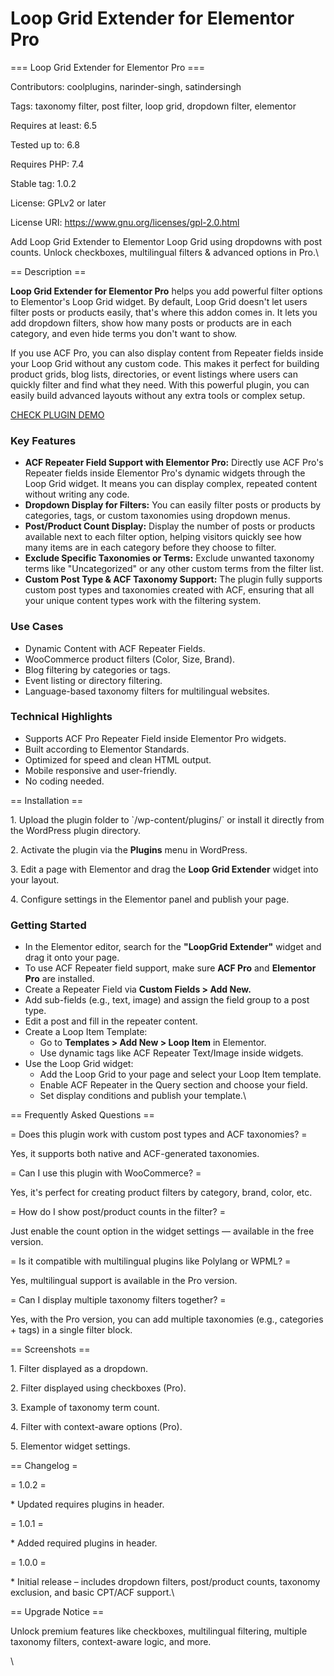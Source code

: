 # Loop Grid Extender for Elementor Pro

\=== Loop Grid Extender for Elementor Pro ===

Contributors: coolplugins, narinder-singh, satindersingh &#x20;

Tags: taxonomy filter, post filter, loop grid, dropdown filter, elementor

Requires at least: 6.5 &#x20;

Tested up to: 6.8

Requires PHP: 7.4 &#x20;

Stable tag: 1.0.2

License: GPLv2 or later &#x20;

License URI: https://www.gnu.org/licenses/gpl-2.0.html &#x20;

Add Loop Grid Extender to Elementor Loop Grid using dropdowns with post counts. Unlock checkboxes, multilingual filters & advanced options in Pro.\


\== Description ==

**Loop Grid Extender for Elementor Pro** helps you add powerful filter options to Elementor's Loop Grid widget. By default, Loop Grid doesn't let users filter posts or products easily, that's where this addon comes in. It lets you add dropdown filters, show how many posts or products are in each category, and even hide terms you don't want to show.&#x20;

If you use ACF Pro, you can also display content from Repeater fields inside your Loop Grid without any custom code. This makes it perfect for building product grids, blog lists, directories, or event listings where users can quickly filter and find what they need. With this powerful plugin, you can easily build advanced layouts without any extra tools or complex setup.

[CHECK PLUGIN DEMO](https://coolplugins.net/loop-grid-extender-for-elementor-pro/?utm_source=lge_plugin\&utm_medium=readme\&utm_campaign=demo\&utm_content=check_demo)

### Key Features

* **ACF Repeater Field Support with Elementor Pro:** Directly use ACF Pro's Repeater fields inside Elementor Pro's dynamic widgets through the Loop Grid widget. It means you can display complex, repeated content without writing any code.
* **Dropdown Display for Filters:** You can easily filter posts or products by categories, tags, or custom taxonomies using dropdown menus.
* **Post/Product Count Display:** Display the number of posts or products available next to each filter option, helping visitors quickly see how many items are in each category before they choose to filter.
* **Exclude Specific Taxonomies or Terms:** Exclude unwanted taxonomy terms like "Uncategorized" or any other custom terms from the filter list.
* **Custom Post Type & ACF Taxonomy Support:** The plugin fully supports custom post types and taxonomies created with ACF, ensuring that all your unique content types work with the filtering system.

### Use Cases

* Dynamic Content with ACF Repeater Fields.&#x20;
* WooCommerce product filters (Color, Size, Brand).
* Blog filtering by categories or tags.
* Event listing or directory filtering.
* Language-based taxonomy filters for multilingual websites.

### Technical Highlights

* Supports ACF Pro Repeater Field inside Elementor Pro widgets.
* Built according to Elementor Standards.
* Optimized for speed and clean HTML output.
* Mobile responsive and user-friendly.
* No coding needed.

\== Installation ==

1\. Upload the plugin folder to \`/wp-content/plugins/\` or install it directly from the WordPress plugin directory.

2\. Activate the plugin via the **Plugins** menu in WordPress.

3\. Edit a page with Elementor and drag the **Loop Grid Extender** widget into your layout.

4\. Configure settings in the Elementor panel and publish your page.

### Getting Started

* In the Elementor editor, search for the **"LoopGrid Extender"** widget and drag it onto your page.
* To use ACF Repeater field support, make sure **ACF Pro** and **Elementor Pro** are installed.
* Create a Repeater Field via **Custom Fields > Add New.**
* Add sub-fields (e.g., text, image) and assign the field group to a post type.
* Edit a post and fill in the repeater content.
* Create a Loop Item Template:
  * Go to **Templates > Add New > Loop Item** in Elementor.
  * Use dynamic tags like ACF Repeater Text/Image inside widgets.
* Use the Loop Grid widget:
  * Add the Loop Grid to your page and select your Loop Item template.
  * Enable ACF Repeater in the Query section and choose your field.
  * Set display conditions and publish your template.\


\== Frequently Asked Questions ==

\= Does this plugin work with custom post types and ACF taxonomies? = &#x20;

Yes, it supports both native and ACF-generated taxonomies.

\= Can I use this plugin with WooCommerce? = &#x20;

Yes, it's perfect for creating product filters by category, brand, color, etc.

\= How do I show post/product counts in the filter? = &#x20;

Just enable the count option in the widget settings — available in the free version.

\= Is it compatible with multilingual plugins like Polylang or WPML? = &#x20;

Yes, multilingual support is available in the Pro version.

\= Can I display multiple taxonomy filters together? = &#x20;

Yes, with the Pro version, you can add multiple taxonomies (e.g., categories + tags) in a single filter block.

\== Screenshots ==

1\. Filter displayed as a dropdown.

2\. Filter displayed using checkboxes (Pro).

3\. Example of taxonomy term count.

4\. Filter with context-aware options (Pro).

5\. Elementor widget settings.

\== Changelog =

\= 1.0.2 =

\* Updated requires plugins in header.

\= 1.0.1 =

\* Added required plugins in header.

\= 1.0.0 =

\* Initial release – includes dropdown filters, post/product counts, taxonomy exclusion, and basic CPT/ACF support.\


\== Upgrade Notice ==

Unlock premium features like checkboxes, multilingual filtering, multiple taxonomy filters, context-aware logic, and more.

\

